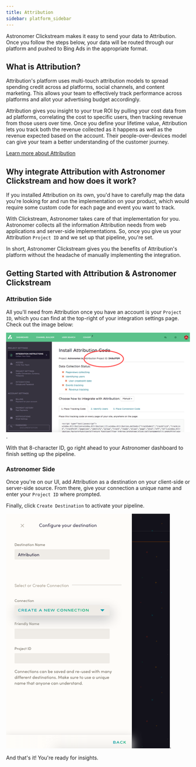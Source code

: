 ```yaml
---
title: Attribution
sidebar: platform_sidebar
---
```


Astronomer Clickstream makes it easy to send your data to Attribution. Once you follow the steps below, your data will be routed through our platform and pushed to Bing Ads in the appropriate format.

## What is Attribution?

Attribution's platform uses multi-touch attribution models to spread spending credit across ad platforms, social channels, and content marketing. This allows your team to effectively track performance across platforms and allot your advertising budget accordingly. 

Attribution gives you insight to your true ROI by pulling your cost data from ad platforms, correlating the cost to specific users, then tracking revenue from those users over time. Once you define your lifetime value, Attribution lets you track both the revenue collected as it happens as well as the revenue expected based on the account. Their people-over-devices model can give your team a better understanding of the customer journey. 

[Learn more about Attribution](https://attributionapp.com/)

## Why integrate Attribution with Astronomer Clickstream and how does it work?

If you installed Attribution on its own, you'd have to carefully map the data you're looking for and run the implementation on your product, which would require some custom code for each page and event you want to track. 

With Clickstream, Astronomer takes care of that implementation for you. Astronomer collects all the information Attribution needs from web applications and server-side implementations. So, once you give us your Attribution `Project ID` and we set up that pipeline, you're set.

In short, Astronomer Clickstream gives you the benefits of Attribution's platform without the headache of manually implementing the integration. 

## Getting Started with Attribution & Astronomer Clickstream

### Attribution Side

All you'll need from Attribution once you have an account is your `Project ID`, which you can find at the top-right of your integration settings page. Check out the image below: 

![attribution1](../../../images/attribution1.png). 

With that 8-character ID, go right ahead to your Astronomer dashboard to finish setting up the pipeline.

### Astronomer Side

Once you're on our UI, add Attribution as a destination on your client-side or server-side source. From there, give your connection a unique name and enter your `Project ID` where prompted. 

Finally, click `Create Destination` to activate your pipeline. 

![attribution2](../../../images/attribution2.png). 

And that's it! You're ready for insights. 



